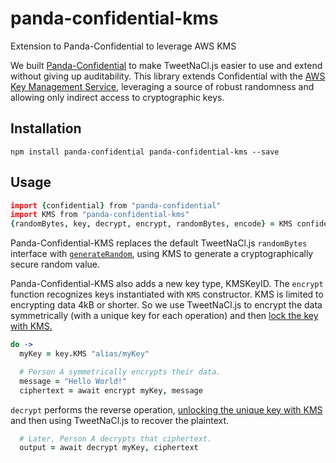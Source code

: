 # panda-confidential-kms
Extension to Panda-Confidential to leverage AWS KMS

We built [Panda-Confidential][confidential] to make TweetNaCl.js easier to use and extend without giving up auditability.  This library extends Confidential with the [AWS Key Management Service][kms], leveraging a source of robust randomness and allowing only indirect access to cryptographic keys.

[confidential]:https://github.com/pandastrike/panda-confidential
[kms]:https://aws.amazon.com/kms/

## Installation
```
npm install panda-confidential panda-confidential-kms --save
```

## Usage

```coffeescript
import {confidential} from "panda-confidential"
import KMS from "panda-confidential-kms"
{randomBytes, key, decrypt, encrypt, randomBytes, encode} = KMS confidential(), SDK
```

Panda-Confidential-KMS replaces the default TweetNaCl.js `randomBytes` interface with [`generateRandom`][kms-random], using KMS to generate a cryptographically secure random value.

[kms-random]:https://docs.aws.amazon.com/AWSJavaScriptSDK/latest/AWS/KMS.html#generateRandom-property

Panda-Confidential-KMS also adds a new key type, KMSKeyID.  The `encrypt` function recognizes keys instantiated with `KMS` constructor.  KMS is limited to encrypting data 4kB or shorter.  So we use TweetNaCl.js to encrypt the data symmetrically (with a unique key for each operation) and then [lock the key with KMS.][kms-encrypt]

[kms-encrypt]:https://docs.aws.amazon.com/AWSJavaScriptSDK/latest/AWS/KMS.html#encrypt-property

```coffeescript
do ->
  myKey = key.KMS "alias/myKey"

  # Person A symmetrically encrypts their data.
  message = "Hello World!"
  ciphertext = await encrypt myKey, message
```

`decrypt` performs the reverse operation, [unlocking the unique key with KMS][kms-decrypt] and then using TweetNaCl.js to recover the plaintext.

[kms-decrypt]:https://docs.aws.amazon.com/AWSJavaScriptSDK/latest/AWS/KMS.html#decrypt-property  

```coffeescript
  # Later, Person A decrypts that ciphertext.
  output = await decrypt myKey, ciphertext
```
